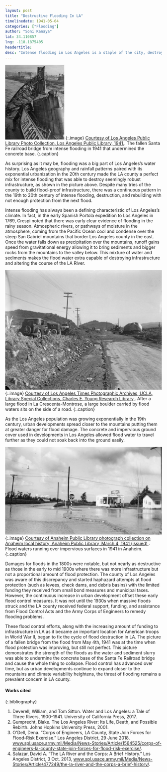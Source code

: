 ```yaml
---
layout: post
title: "Destructive Flooding In LA"
timelinedate: 1941-05-04
categories: ["Flooding"]
author: "Soni Kanaya"
lat: 34.110857
lng: -118.1875405
headertitle: 
desc: "Intense flooding in Los Angeles is a staple of the city, destroying homes and infrastructure for centuries. "
---
```

![Bridge Fallen In LA River](images/Bridge_fallen_in_LA_River_SK.jpg)
   {:.image}
[Courtesy of  Los Angeles Public Library Photo Collection, Los Angeles Public Library, 1941,](https://calisphere.org/item/aa7e3f5b39d75e96666f913dbf63ee58/). The fallen Santa Fe railroad bridge from intense flooding in 1941 that undermined the concrete base.
   {:.caption}
  
As surprising as it may be, flooding was a big part of Los Angeles’s water history. Los Angeles geography and rainfall patterns paired with its exponential urbanization in the 20th century made the LA county a perfect mix for intense flooding that was able to destroy seemingly robust infrastructure, as shown in the picture above. Despite many tries of the county to build flood-proof infrastructure, there was a continuous pattern in the 19th to 20th century of intense flooding, destruction, and rebuilding with not enough protection from the next flood.

Intense flooding has always been a defining characteristic of Los Angeles’s climate. In fact, in the early Spanish Portola expedition to Los Angeles in 1769, Crespi noted that there was early clear evidence of flooding in the rainy season. Atmospheric rivers, or pathways of moisture in the atmosphere, coming from the Pacific Ocean cool and condense over the steep San Gabriel mountains that border Los Angeles county in the east. Once the water falls down as precipitation over the mountains, runoff gains speed from gravitational energy allowing it to bring sediments and bigger rocks from the mountains to the valley below. This mixture of water and sediments makes the flood water extra capable of destroying infrastructure and altering the course of the LA River. 

![Boulder From Flood](images/Boulder_From_Flood_SK.png)
   {:.image}
[Courtesy of Los Angeles Times Photographic Archives, UCLA, Library Special Collections, Charles E. Young Research Library,](https://calisphere.org/item/ark:/21198/zz002cthhd/). After a large flood in La Crescenta-Montrose, a large boulder carried by flood waters sits on the side of a road.
   {:.caption}
   
As the Los Angeles population was growing exponentially in the 19th century, urban developments spread closer to the mountains putting them at greater danger for flood damage. The concrete and impervious ground cover used in developments in Los Angeles allowed flood water to travel further as they could not soak back into the ground  easily. 

![Anaheim Flooding](images/Anaheim_Flooding_SK.png)
   {:.image}
[Courtesy of Anaheim Public Library photograph collection on Anaheim local history, Anaheim Public Library, March 4, 1941 (issued),](https://calisphere.org/item/ark:/13030/kt538nc6nh/). Flood waters running over impervious surfaces in 1941 in Anaheim.
   {:.caption}
   
Damages for floods in the 1800s were notable, but not nearly as destructive as those in the early to mid 1900s where there was more infrastructure but not a proportional amount of flood protection. The county of Los Angeles was aware of this discrepancy and started haphazard attempts at flood protection (such as levees, check dams, and debris basins) with the limited funding they received from small bond measures and municipal taxes. However, the continuous increase in urban development offset these early flood control measures. It was not until the 1930s when massive floods struck and the LA county received federal support, funding, and assistance from Flood Control Acts and the Army Corps of Engineers to remedy flooding problems. 

These flood control efforts, along with the increasing amount of funding to infrastructure in LA as it became an important location for American troops in World War II, began to fix the cycle of flood destruction in LA. The picture of a fallen bridge from the flood from May 4th, 1941 was at the time when flood protection was improving, but still not perfect. This picture demonstrates the strength of the floods as the water and sediment slurry was able to undermine the concrete base of the Santa Fe Railroad bridge and cause the whole thing to collapse. Flood control has advanced over time, but as urban developments continue to expand closer to the mountains and climate variability heightens, the threat of flooding remains a prevalent concern in LA county.


#### Works cited

{:.bibliography} 
1. Deverell, William, and Tom Sitton. Water and Los Angeles: a Tale of Three Rivers, 1900-1941. University of California Press, 2017. 
2. Gumprecht, Blake. The Los Angeles River: Its Life, Death, and Possible Rebirth. Johns Hopkins University Press, 2001. 
3. O'Dell, Dena. “Corps of Engineers, LA County, State Join Forces for Flood-Risk Exercise.” Los Angeles District, 29 June 2018, www.spl.usace.army.mil/Media/News-Stories/Article/1564525/corps-of-engineers-la-county-state-join-forces-for-flood-risk-exercise/. 
4. Salazar, David A. “The LA River and the Corps: A Brief History.” Los Angeles District, 3 Oct. 2013, www.spl.usace.army.mil/Media/News-Stories/Article/477249/the-la-river-and-the-corps-a-brief-history/. 
